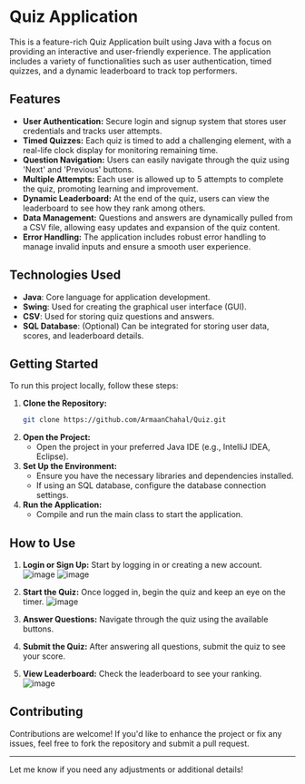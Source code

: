 
# Quiz Application

This is a feature-rich Quiz Application built using Java with a focus on providing an interactive and user-friendly experience. The application includes a variety of functionalities such as user authentication, timed quizzes, and a dynamic leaderboard to track top performers.

## Features

- **User Authentication:** Secure login and signup system that stores user credentials and tracks user attempts.
- **Timed Quizzes:** Each quiz is timed to add a challenging element, with a real-life clock display for monitoring remaining time.
- **Question Navigation:** Users can easily navigate through the quiz using 'Next' and 'Previous' buttons.
- **Multiple Attempts:** Each user is allowed up to 5 attempts to complete the quiz, promoting learning and improvement.
- **Dynamic Leaderboard:** At the end of the quiz, users can view the leaderboard to see how they rank among others.
- **Data Management:** Questions and answers are dynamically pulled from a CSV file, allowing easy updates and expansion of the quiz content.
- **Error Handling:** The application includes robust error handling to manage invalid inputs and ensure a smooth user experience.

## Technologies Used

- **Java**: Core language for application development.
- **Swing**: Used for creating the graphical user interface (GUI).
- **CSV**: Used for storing quiz questions and answers.
- **SQL Database**: (Optional) Can be integrated for storing user data, scores, and leaderboard details.

## Getting Started

To run this project locally, follow these steps:

1. **Clone the Repository:**
   ```bash
   git clone https://github.com/ArmaanChahal/Quiz.git
   ```
2. **Open the Project:**
   - Open the project in your preferred Java IDE (e.g., IntelliJ IDEA, Eclipse).
3. **Set Up the Environment:**
   - Ensure you have the necessary libraries and dependencies installed.
   - If using an SQL database, configure the database connection settings.
4. **Run the Application:**
   - Compile and run the main class to start the application.

## How to Use

1. **Login or Sign Up:** Start by logging in or creating a new account.
![image](https://github.com/user-attachments/assets/4f6f2467-ff24-4658-9444-3cd18191a66f)
![image](https://github.com/user-attachments/assets/0e8cef8c-89fa-434a-b991-c181fb9d8776)


2. **Start the Quiz:** Once logged in, begin the quiz and keep an eye on the timer.
![image](https://github.com/user-attachments/assets/a8ae6bd1-11fa-4bbb-b613-5fcd4c64565d)


3. **Answer Questions:** Navigate through the quiz using the available buttons.
4. **Submit the Quiz:** After answering all questions, submit the quiz to see your score.
5. **View Leaderboard:** Check the leaderboard to see your ranking.
![image](https://github.com/user-attachments/assets/bffa7ad6-2b71-4317-8bca-3b21079cdf7e)


## Contributing

Contributions are welcome! If you'd like to enhance the project or fix any issues, feel free to fork the repository and submit a pull request.

---

Let me know if you need any adjustments or additional details!
